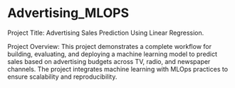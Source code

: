 # Advertising_MLOPS

Project Title: Advertising Sales Prediction Using Linear Regression.<br>

Project Overview: This project demonstrates a complete workflow for building, evaluating, and deploying a machine learning model to predict sales based on advertising budgets across TV, radio, and newspaper channels. The project integrates machine learning with MLOps practices to ensure scalability and reproducibility.
